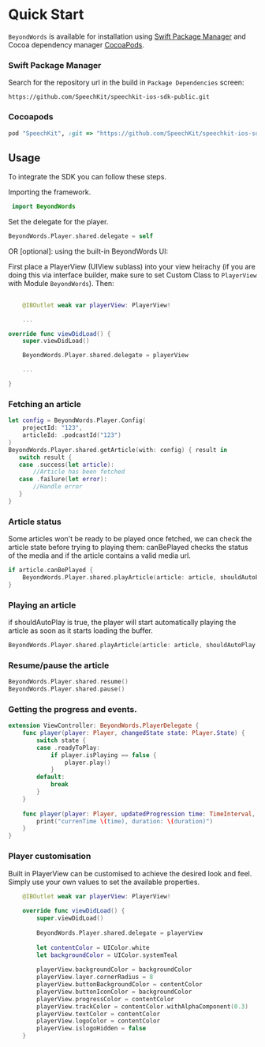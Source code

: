 # Quick Start

`BeyondWords` is available for installation using [Swift Package Manager](https://www.swift.org/package-manager/) and Cocoa dependency manager [CocoaPods](http://cocoapods.org/).

### Swift Package Manager

Search for the repository url in the build in `Package Dependencies` screen:

```
https://github.com/SpeechKit/speechkit-ios-sdk-public.git
```

### Cocoapods

```ruby
pod "SpeechKit", :git => "https://github.com/SpeechKit/speechkit-ios-sdk-public.git"
```

## Usage

To integrate the SDK you can follow these steps.

Importing the framework.

``` Swift
 import BeyondWords
```

Set the delegate for the player.

``` Swift
BeyondWords.Player.shared.delegate = self
```

OR [optional]: using the built-in BeyondWords UI:

First place a PlayerView (UIView sublass) into your view heirachy (if you are doing this via interface builder, make sure to set Custom Class to `PlayerView` with Module `BeyondWords`). Then:
``` Swift
    
    @IBOutlet weak var playerView: PlayerView!

    ...

override func viewDidLoad() {
    super.viewDidLoad()

    BeyondWords.Player.shared.delegate = playerView

    ...

}
```

### Fetching an article 

``` Swift
let config = BeyondWords.Player.Config(
    projectId: "123",
    articleId: .podcastId("123")
)
BeyondWords.Player.shared.getArticle(with: config) { result in
   switch result {
   case .success(let article):
       //Article has been fetched
   case .failure(let error):
       //Handle error
   }
}
```


### Article status

Some articles won't be ready to be played once fetched, we can check the article state before trying to playing them:
canBePlayed checks the status of the media and if the article contains a valid media url.

``` Swift
if article.canBePlayed {
    BeyondWords.Player.shared.playArticle(article: article, shouldAutoPlay: true)
}
```


### Playing an article

if shouldAutoPlay is true, the player will start automatically playing the article as soon as it starts loading the buffer.

``` Swift
BeyondWords.Player.shared.playArticle(article: article, shouldAutoPlay: true)
```


### Resume/pause the article

``` Swift
BeyondWords.Player.shared.resume()
BeyondWords.Player.shared.pause()
```


### Getting the progress and events.

``` Swift
extension ViewController: BeyondWords.PlayerDelegate {
    func player(player: Player, changedState state: Player.State) {
        switch state {
        case .readyToPlay:
            if player.isPlaying == false {
                player.play()
            }
        default:
            break
        }
    }
    
    func player(player: Player, updatedProgression time: TimeInterval, duration: TimeInterval) {
        print("currenTime \(time), duration: \(duration)")
    }
}
```

### Player customisation

Built in PlayerView can be customised to achieve the desired look and feel.
Simply use your own values to set the available properties.

``` Swift
    @IBOutlet weak var playerView: PlayerView!
    
    override func viewDidLoad() {
        super.viewDidLoad()
        
        BeyondWords.Player.shared.delegate = playerView
        
        let contentColor = UIColor.white
        let backgroundColor = UIColor.systemTeal
        
        playerView.backgroundColor = backgroundColor
        playerView.layer.cornerRadius = 8
        playerView.buttonBackgroundColor = contentColor
        playerView.buttonIconColor = backgroundColor
        playerView.progressColor = contentColor
        playerView.trackColor = contentColor.withAlphaComponent(0.3)
        playerView.textColor = contentColor
        playerView.logoColor = contentColor
        playerView.islogoHidden = false
    }
```
